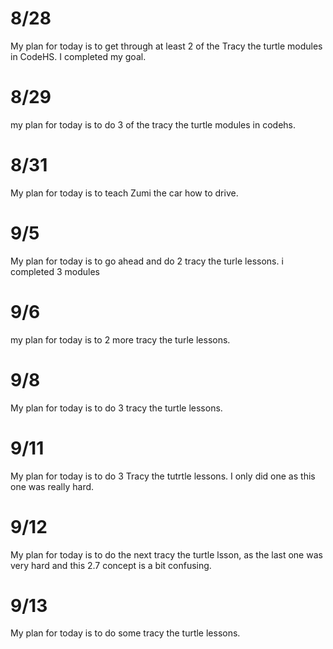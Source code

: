 # 8/28
My plan for today is to get through at least 2 of the Tracy the turtle modules in CodeHS. I completed my goal.
# 8/29
my plan for today is to do 3 of the tracy the turtle modules in codehs. 
# 8/31
My plan for today is to teach Zumi the car how to drive. 
# 9/5
My plan for today is to go ahead and do 2 tracy the turle lessons. i completed 3 modules
# 9/6
my plan for today is to 2 more tracy the turle lessons.
# 9/8
My plan for today is to do 3 tracy the turtle lessons. 
# 9/11
My plan for today is to do 3 Tracy the tutrtle lessons. I only did one as this one was really hard.
# 9/12
My plan for today is to do the next tracy the turtle lsson, as the last one was very hard and this 2.7 concept is a bit confusing. 
# 9/13
My plan for today is to do some tracy the turtle lessons.
